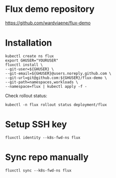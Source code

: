 # Flux demo repository

https://github.com/wardviaene/flux-demo

# Installation

```
kubectl create ns flux
export GHUSER="YOURUSER"
fluxctl install \
--git-user=${GHUSER} \
--git-email=${GHUSER}@users.noreply.github.com \
--git-url=git@github.com:${GHUSER}/flux-demo \
--git-path=namespaces,workloads \
--namespace=flux | kubectl apply -f -
```

Check rollout status:
```
kubectl -n flux rollout status deployment/flux
```

# Setup SSH key
```
fluxctl identity --k8s-fwd-ns flux
```

# Sync repo manually
```
fluxctl sync --k8s-fwd-ns flux
```
